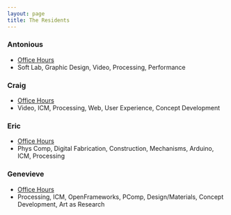 ```yaml
---
layout: page
title: The Residents
---
```


### Antonious
- [Office Hours](https://www.google.com/calendar/selfsched?sstoken=UUpWU0ZtY0RMbkphfGRlZmF1bHR8MDA3MTk4MjZiOGRiMjZhYjE0NWI0N2VhZTgyY2YxMzM)
- Soft Lab, Graphic Design, Video, Processing, Performance

### Craig
- [Office Hours](https://www.google.com/calendar/selfsched?sstoken=UUdZSW52V1dpZUEwfGRlZmF1bHR8NGY4NmMwMTJiMWVkZGE0YjJkNjBlODM0ZmM1NTJkNjc)
- Video, ICM, Processing, Web, User Experience, Concept Development

### Eric
- [Office Hours](https://www.google.com/calendar/selfsched?sstoken=UUdLcXlhWlFuN0l2fGRlZmF1bHR8MzM1ZDQ5ZTdhODM1MjQxNDljZjQ3MTZlZmNkNzQyMWY)
- Phys Comp, Digital Fabrication, Construction, Mechanisms, Arduino, ICM, Processing

### Genevieve
- [Office Hours](https://www.google.com/calendar/selfsched?sstoken=UU1URHpmUlVpc1JyfGRlZmF1bHR8ZmQ4YjEyYjA2M2NjZTc0MjM0OGU0YmMzZDQ3OWU5Yzk)
- Processing, ICM, OpenFrameworks, PComp, Design/Materials, Concept Development, Art as Research